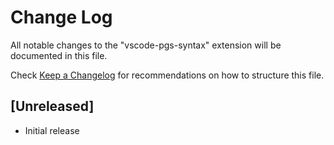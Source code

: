 # Change Log

All notable changes to the "vscode-pgs-syntax" extension will be documented in this file.

Check [Keep a Changelog](http://keepachangelog.com/) for recommendations on how to structure this file.

## [Unreleased]

- Initial release